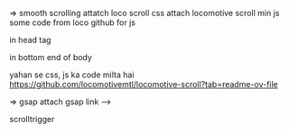 => smooth scrolling
    attatch loco scroll css
    attach locomotive scroll min js
    some code from loco github for js

in head tag
    <link href="https://cdn.jsdelivr.net/npm/remixicon@4.1.0/fonts/remixicon.css" rel="stylesheet"/>
    <!-- loco css  -->
    <link rel="stylesheet" href="loco.css">

in bottom end of body
    <script src="https://cdn.jsdelivr.net/npm/locomotive-scroll@3.5.4/dist/locomotive-scroll.min.js"></script>
    <script src="script.js"></script>  

yahan se css, js ka code milta hai
https://github.com/locomotivemtl/locomotive-scroll?tab=readme-ov-file

 

=> gsap
    attach gsap
    link --> <script src="https://cdnjs.cloudflare.com/ajax/libs/gsap/3.12.4/gsap.min.js" integrity="sha512-EZI2cBcGPnmR89wTgVnN3602Yyi7muWo8y1B3a8WmIv1J9tYG+udH4LvmYjLiGp37yHB7FfaPBo8ly178m9g4Q==" crossorigin="anonymous" referrerpolicy="no-referrer"></script>

    
scrolltrigger    